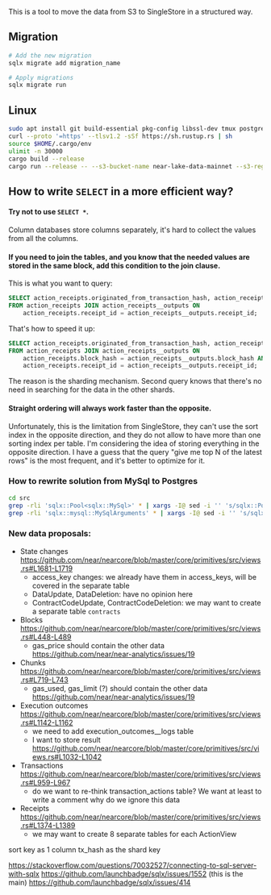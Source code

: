 This is a tool to move the data from S3 to SingleStore in a structured way.

## Migration

```bash
# Add the new migration
sqlx migrate add migration_name

# Apply migrations
sqlx migrate run
```


## Linux

```bash
sudo apt install git build-essential pkg-config libssl-dev tmux postgresql-client
curl --proto '=https' --tlsv1.2 -sSf https://sh.rustup.rs | sh
source $HOME/.cargo/env
ulimit -n 30000
cargo build --release
cargo run --release -- --s3-bucket-name near-lake-data-mainnet --s3-region-name eu-central-1 --start-block-height 9820210
```

## How to write `SELECT` in a more efficient way?

#### Try not to use `SELECT *`. 

Column databases store columns separately, it's hard to collect the values from all the columns. 

#### If you need to join the tables, and you know that the needed values are stored in the same block, add this condition to the join clause.

This is what you want to query:
```sql
SELECT action_receipts.originated_from_transaction_hash, action_receipts__outputs.output_data_id
FROM action_receipts JOIN action_receipts__outputs ON
    action_receipts.receipt_id = action_receipts__outputs.receipt_id;
```
That's how to speed it up:
```sql
SELECT action_receipts.originated_from_transaction_hash, action_receipts__outputs.output_data_id
FROM action_receipts JOIN action_receipts__outputs ON 
    action_receipts.block_hash = action_receipts__outputs.block_hash AND
    action_receipts.receipt_id = action_receipts__outputs.receipt_id;
```
The reason is the sharding mechanism.
Second query knows that there's no need in searching for the data in the other shards.

#### Straight ordering will always work faster than the opposite.

Unfortunately, this is the limitation from SingleStore, they can't use the sort index in the opposite direction, and they do not allow to have more than one sorting index per table.
I'm considering the idea of storing everything in the opposite direction.
I have a guess that the query "give me top N of the latest rows" is the most frequent, and it's better to optimize for it.

### How to rewrite solution from MySql to Postgres

```bash
cd src
grep -rli 'sqlx::Pool<sqlx::MySql>' * | xargs -I@ sed -i '' 's/sqlx::Pool<sqlx::MySql>/sqlx::Pool<sqlx::Postgres>/g' @
grep -rli 'sqlx::mysql::MySqlArguments' * | xargs -I@ sed -i '' 's/sqlx::mysql::MySqlArguments/sqlx::postgres::PgArguments/g' @
```

### New data proposals:

- State changes https://github.com/near/nearcore/blob/master/core/primitives/src/views.rs#L1681-L1719
  - access_key changes: we already have them in access_keys, will be covered in the separate table
  - DataUpdate, DataDeletion: have no opinion here
  - ContractCodeUpdate, ContractCodeDeletion: we may want to create a separate table `contracts`
- Blocks https://github.com/near/nearcore/blob/master/core/primitives/src/views.rs#L448-L489
  - gas_price should contain the other data https://github.com/near/near-analytics/issues/19
- Chunks https://github.com/near/nearcore/blob/master/core/primitives/src/views.rs#L719-L743
  - gas_used, gas_limit (?) should contain the other data https://github.com/near/near-analytics/issues/19
- Execution outcomes https://github.com/near/nearcore/blob/master/core/primitives/src/views.rs#L1142-L1162
  - we need to add execution_outcomes__logs table
  - I want to store result https://github.com/near/nearcore/blob/master/core/primitives/src/views.rs#L1032-L1042 
- Transactions https://github.com/near/nearcore/blob/master/core/primitives/src/views.rs#L959-L967
  - do we want to re-think transaction_actions table? We want at least to write a comment why do we ignore this data
- Receipts https://github.com/near/nearcore/blob/master/core/primitives/src/views.rs#L1374-L1389
  - we may want to create 8 separate tables for each ActionView


sort key as 1 column
tx_hash as the shard key

https://stackoverflow.com/questions/70032527/connecting-to-sql-server-with-sqlx
https://github.com/launchbadge/sqlx/issues/1552
(this is the main) https://github.com/launchbadge/sqlx/issues/414
